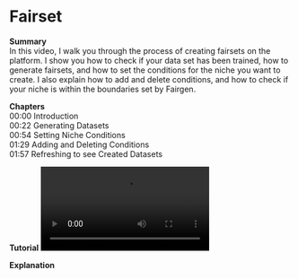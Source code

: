 # Fairset

**Summary**
<br /> In this video, I walk you through the process of creating fairsets on the platform. I show you how to check if your data set has been trained, how to generate fairsets, and how to set the conditions for the niche you want to create. I also explain how to add and delete conditions, and how to check if your niche is within the boundaries set by Fairgen. 

**Chapters**
<br /> 00:00 Introduction
<br /> 00:22 Generating Datasets
<br /> 00:54 Setting Niche Conditions
<br /> 01:29 Adding and Deleting Conditions
<br /> 01:57 Refreshing to see Created Datasets

**Tutorial**
![type:video](https://fairgen-app-static.s3.amazonaws.com/docs/documentation-videos/fairsets.mp4)

**Explanation**
